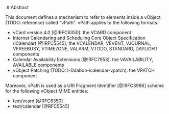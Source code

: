 .# Abstract

This document defines a mechanism to refer to elements inside a
vObject (TODO: reference) called "vPath". vPath applies to the following
formats:

* vCard version 4.0 [@!RFC6350]: the VCARD component
* Internet Calendaring and Scheduling Core Object Specification
  (iCalendar) [@!RFC5545], the VCALENDAR, VEVENT, VJOURNAL, VFREEBUSY,
  VTIMEZONE, VALARM, VTODO, STANDARD, DAYLIGHT components
* Calendar Availability Extensions [@!RFC7953]: the VAVAILABILITY,
  AVAILABLE components
* vObject Patching (TODO: I-Ddaboo-icalendar-vpatch): the VPATCH
  component

Moreover, vPath is used as a URI Fragment Identifier [@!RFC3986] scheme
for the following vObject MIME entities:

* text/vcard [@RFC6350]
* text/calendar [@RFC5545]

